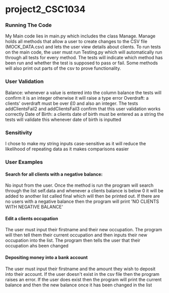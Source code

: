 # project2_CSC1034
### Running The Code
My Main code lies in main.py which includes the class Manage. Manage holds all methods that allow a user to create 
changes to the CSV file (MOCK_DATA.csv) and lets the user view details about clients.
To run tests on the main code, the user must run Testing.py which will automatically run through all tests for every 
method. The tests will indicate which method has been run and whether the test is supposed to pass or fail.
Some methods will also print out parts of the csv to prove functionality.

### User Validation
Balance: whenever a value is entered into the column balance the tests will confirm it is an integer otherwise it will 
raise a type error
Overdraft: a clients' overdraft must be over £0 and also an integer. The tests addClientsFail2 and addClientsFail3
confirm that this user validation works correctly
Date of Birth: a clients date of birth must be entered as a string the tests will validate this whenever date of birth 
is inputted

### Sensitivity
I chose to make my string inputs case-sensitive as it will reduce the likelihood of repeating data as it makes 
comparisons easier

### User Examples
#### Search for all clients with a negative balance:
No input from the user. 
Once the method is run the program will search through the list self.data
and whenever a clients balance is below 0 it will be added to another list called
final which will then be printed out.
If there are no users with a negative balance then the program will print 'NO CLIENTS WITH NEGATIVE BALANCE'

#### Edit a clients occupation
The user must input their firstname and their new occupation.
The program will then tell them their current occupation and then inputs their new
occupation into the list. The program then tells the user that their occupation ahs been changed

#### Depositing money into a bank account
The user must input their firstname and the amount they wish to deposit into their account.
If the user doesn't exist in the csv file then the program raises an error.
If the user does exist then the program will print the current balance and then the
new balance once it has been changed in the list